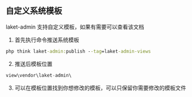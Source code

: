 ## 自定义系统模板

laket-admin 支持自定义模板，如果有需要可以查看该文档


1. 首先执行命令推送系统模板

```cmd
php think laket-admin:publish --tag=laket-admin-views
```

2. 推送后模板位置

```php
view\vendor\laket-admin\
```

3. 可以在模板位置找到你想修改的模板，可以只保留你需要修改的模板文件
